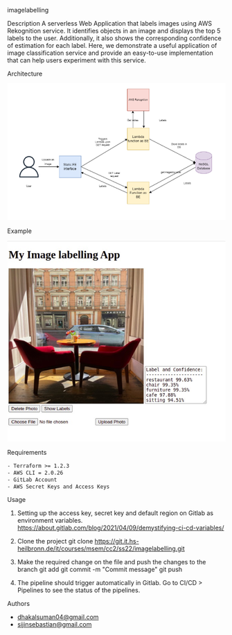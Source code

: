 imagelabelling

Description
A serverless Web Application that labels images using AWS Rekognition service. It identifies objects in an image and displays the top 5 labels to the user. Additionally, it also shows the corresponding confidence of estimation for each label. Here, we demonstrate a useful application of image classification service and provide an easy-to-use implementation that can help users experiment with this service.
 
Architecture

![Architecture](./arch.png)
 
Example

![Architecture](./example.jpg)

Requirements

    - Terraform >= 1.2.3
    - AWS CLI = 2.0.26
    - GitLab Account
    - AWS Secret Keys and Access Keys

Usage
1. Setting up the access key, secret key and default region on Gitlab as environment variables.
    https://about.gitlab.com/blog/2021/04/09/demystifying-ci-cd-variables/
 
2. Clone the project
    git clone https://git.it.hs-heilbronn.de/it/courses/msem/cc2/ss22/imagelabelling.git
 
3. Make the required change on the file and push the changes to the branch
    git add <files>
    git commit -m "Commit message"
    git push
 
4. The pipeline should trigger automatically in Gitlab. Go to CI/CD > Pipelines to see the status of the pipelines.
 
 
Authors
 
- dhakalsuman04@gmail.com
- sijinsebastian@gmail.com
